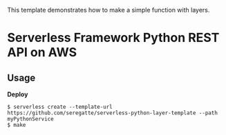 This template demonstrates how to make a simple function with layers.

# Serverless Framework Python REST API on AWS

## Usage

**Deploy**

```
$ serverless create --template-url https://github.com/seregatte/serverless-python-layer-template --path myPythonService
$ make
```

